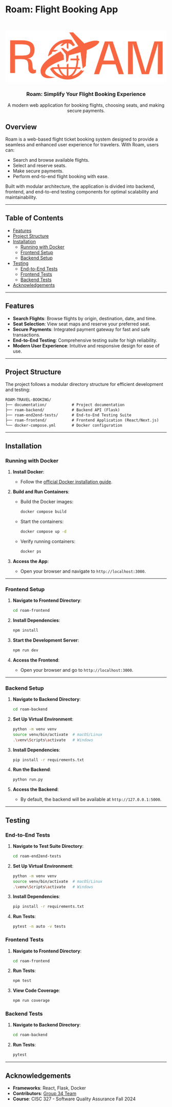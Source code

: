 ﻿# Roam: Flight Booking App

<br/>
<p align="center">
  <a>
    <img src="./documentation/assets/logo.png" alt="Roam Logo" width="510" height="161">
  </a>
  <h3 align="center">Roam: Simplify Your Flight Booking Experience</h3>
  <p align="center">A modern web application for booking flights, choosing seats, and making secure payments.</p>
</p>

## Overview

Roam is a web-based flight ticket booking system designed to provide a seamless and enhanced user experience for travelers. With Roam, users can:

- Search and browse available flights.
- Select and reserve seats.
- Make secure payments.
- Perform end-to-end flight booking with ease.

Built with modular architecture, the application is divided into backend, frontend, and end-to-end testing components for optimal scalability and maintainability.

---

## Table of Contents

- [Features](#features)
- [Project Structure](#project-structure)
- [Installation](#installation)
  - [Running with Docker](#running-with-docker)
  - [Frontend Setup](#frontend-setup)
  - [Backend Setup](#backend-setup)
- [Testing](#testing)
  - [End-to-End Tests](#end-to-end-tests)
  - [Frontend Tests](#frontend-tests)
  - [Backend Tests](#backend-tests)
- [Acknowledgements](#acknowledgements)

---

## Features

- **Search Flights**: Browse flights by origin, destination, date, and time.
- **Seat Selection**: View seat maps and reserve your preferred seat.
- **Secure Payments**: Integrated payment gateway for fast and safe transactions.
- **End-to-End Testing**: Comprehensive testing suite for high reliability.
- **Modern User Experience**: Intuitive and responsive design for ease of use.

---

## Project Structure

The project follows a modular directory structure for efficient development and testing:

```plaintext
ROAM-TRAVEL-BOOKING/
├── documentation/           # Project documentation
├── roam-backend/            # Backend API (Flask)
├── roam-end2end-tests/      # End-to-End Testing Suite
├── roam-frontend/           # Frontend Application (React/Next.js)
└── docker-compose.yml       # Docker configuration
```
---

## Installation

### Running with Docker

1. **Install Docker**:
   - Follow the [official Docker installation guide](https://docs.docker.com/get-docker/).

2. **Build and Run Containers**:
   - Build the Docker images:
     ```bash
     docker compose build
     ```
   - Start the containers:
     ```bash
     docker compose up -d
     ```
   - Verify running containers:
     ```bash
     docker ps
     ```

3. **Access the App**:
   - Open your browser and navigate to `http://localhost:3000`.

---

### Frontend Setup

1. **Navigate to Frontend Directory**:
   ```bash
   cd roam-frontend
   ```

2. **Install Dependencies**:
   ```bash
   npm install
   ```

3. **Start the Development Server**:
   ```bash
   npm run dev
   ```

4. **Access the Frontend**:
   - Open your browser and go to `http://localhost:3000`.

---

### Backend Setup

1. **Navigate to Backend Directory**:
   ```bash
   cd roam-backend
   ```

2. **Set Up Virtual Environment**:
   ```bash
   python -m venv venv
   source venv/bin/activate  # macOS/Linux
   .\venv\Scripts\activate   # Windows
   ```

3. **Install Dependencies**:
   ```bash
   pip install -r requirements.txt
   ```

4. **Run the Backend**:
   ```bash
   python run.py
   ```

5. **Access the Backend**:
   - By default, the backend will be available at `http://127.0.0.1:5000`.

---

## Testing

### End-to-End Tests

1. **Navigate to Test Suite Directory**:
   ```bash
   cd roam-end2end-tests
   ```

2. **Set Up Virtual Environment**:
   ```bash
   python -m venv venv
   source venv/bin/activate  # macOS/Linux
   .\venv\Scripts\activate   # Windows
   ```

3. **Install Dependencies**:
   ```bash
   pip install -r requirements.txt
   ```

4. **Run Tests**:
   ```bash
   pytest -n auto -v tests
   ```

### Frontend Tests

1. **Navigate to Frontend Directory**:
   ```bash
   cd roam-frontend
   ```

2. **Run Tests**:
   ```bash
   npm test
   ```

3. **View Code Coverage**:
   ```bash
   npm run coverage
   ```

### Backend Tests

1. **Navigate to Backend Directory**:
   ```bash
   cd roam-backend
   ```

2. **Run Tests**:
   ```bash
   pytest
   ```

---

## Acknowledgements

- **Frameworks**: React, Flask, Docker
- **Contributors**: [Group 34 Team](https://github.com/ryanvandrunen/327-Group34-CH/graphs/contributors)
- **Course**: CISC 327 - Software Quality Assurance Fall 2024